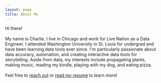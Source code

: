 ```yaml
---
layout: page
title: About Me
---
```


Hi there!<br><br>My name is Charlie. I live in Chicago and work for Live Nation as a Data Engineer. I attended Washington University in St. Louis for undergrad and have been learning data tools ever since. I'm particularly passionate about data accuracy, automation, and creating interactive data tools for storytelling. Aside from data, my interests include propagating plants, making music, reading my kindle, playing with my dog, and eating pizza.<br><br>Feel free to [reach out](../contact) or [read my resume](../resume) to learn more!
